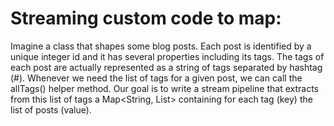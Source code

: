 # Streaming custom code to map:

Imagine a class that shapes some blog posts. Each post is identified by a unique integer id and it has several
properties including its tags. The tags of each post are actually represented as a string of tags separated by
hashtag (#). Whenever we need the list of tags for a given post, we can call the allTags() helper method. Our goal is to
write a stream pipeline that extracts from this list of tags a Map<String, List<Integer>> containing for each tag (key)
the list of posts (value).